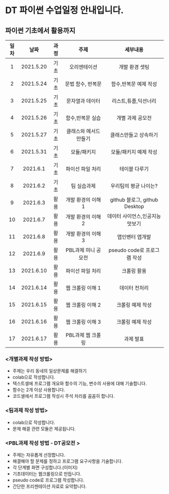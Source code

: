 # DT 파이썬 수업일정 안내입니다.   

## 파이썬 기초에서 활용까지   

|일차|날짜|과정|주제|세부내용|  
|:---:|:---:|:---:|:---:|:---:|  
|1|2021.5.20| 기초 |오리엔테이션   | 개발 환경 셋팅| 
|2|2021.5.24| 기초 |문법	함수, 반복문   | 함수,반복문 예제 작성| 
|3|	2021.5.25| 기초 |문자열과 데이터  	|  리스트,튜플,딕션너리|
|4|	2021.5.26| 기초 |함수,반복문 실습  | 개별 과제 공모전| 
|5|2021.5.27| 기초 |클래스와 메서드 만들기  |  클래스만들고 상속하기|
|6|2021.5.31| 기초 |모듈/패키지	| 모듈/패키지 예제 작성|
|7|2021.6.1| 기초 |파이선 파일 처리| 테이블 다루기|
|8|	2021.6.2| 기초 |팀 실습과제 | 우리팀의 평균 나이는?|
|9|	2021.6.3| 활용 |개발 환경의 이해 1 | github 블로그, github Desktop |
|10|2021.6.7| 활용 |개발 환경의 이해 2 | 데이터 사이언스,인공지능 맛보기 |
|11|2021.6.8| 활용 |개발 환경의 이해 3 | 앱인벤터 앱개발 |
|12|2021.6.9| 활용 |PBL과제 미니 공모전 | pseudo code로 프로그램 작성|
|13|2021.6.10| 활용 |파이선 파일 처리  | 크롤링 활용 |
|14|2021.6.14| 활용 |웹 크롤링 이해 1  | 데이터 전처리 |
|15|2021.6.15| 활용 |웹 크롤링 이해 2  | 크롤링 예제 작성 | 
|16|2021.6.16| 활용 |웹 크롤링 이해 3 | 크롤링 예제 작성 |
|17|2021.6.17| 활용 |PBL과제 웹 크롤링 | 과제 발표|
 
### <개별과제 작성 방법>
* 주제는 우리 동네의 일상문제를 해결하기 
* colab으로 작성합니다. 
* 텍스트셀에 프로그램 개요와 함수의 기능, 변수의 사용에 대해 기술합니다.
* 함수는 2개 이상 사용합니다. 
* 코드셀에서 프로그램 작성시 주석 처리를 꼼꼼히 합니다.

### <팀과제 작성 방법>
* colab으로 작성합니다. 
* 문제 해결 관련 모듈은 제공됩니다.

### <PBL과제 작성 방법 - DT공모전 >
* 주제는 자유롭게 선정합니다.
* 해결해야 할 문제를 정하고 프로그램 요구사항을 기술합니다.
* 각 단계별 화면 구성합니다.(이미지)
* 기초데이터는 웹크롤링으로 만듭니다.
* pseudo code로 프로그램 작성합니다.
* 간단한 프리젠테이션 자료로 요약합니다.

